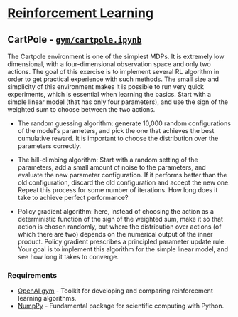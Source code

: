 
# [Reinforcement Learning](https://openai.com/requests-for-research/)


## CartPole - [`gym/cartpole.ipynb`](gym/cartpole.ipynb)
The Cartpole environment is one of the simplest MDPs. It is extremely low dimensional, with a four-dimensional
observation space and only two actions. The goal of this exercise is to implement several RL algorithm in order to get
practical experience with such methods. The small size and simplicity of this environment makes it is possible to run
very quick experiments, which is essential when learning the basics. Start with a simple linear model (that has only
four parameters), and use the sign of the weighted sum to choose between the two actions.

- The random guessing algorithm: generate 10,000 random configurations of the model's parameters, and pick the one that
  achieves the best cumulative reward. It is important to choose the distribution over the parameters correctly.

- The hill-climbing algorithm: Start with a random setting of the parameters, add a small amount of noise to the
  parameters, and evaluate the new parameter configuration. If it performs better than the old configuration, discard
  the old configuration and accept the new one. Repeat this process for some number of iterations. How long does it
  take to achieve perfect performance?
  
- Policy gradient algorithm: here, instead of choosing the action as a deterministic function of the sign of the
  weighted sum, make it so that action is chosen randomly, but where the distribution over actions (of which there are
  two) depends on the numerical output of the inner product. Policy gradient prescribes a principled parameter update
  rule. Your goal is to implement this algorithm for the simple linear model, and see how long it takes to converge.
 

### Requirements
- [OpenAI gym](http://gym.openai.com/) - Toolkit for developing and comparing reinforcement learning algorithms.
- [NumpPy](http://numpy.org/) - Fundamental package for scientific computing with Python.
